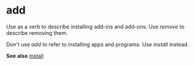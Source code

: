 # add

Use as a verb to describe installing add-ins and add-ons. Use *remove* to describe removing them.

Don't use *add* to refer to installing apps and programs. Use *install* instead.

**See also** [install](../i/install.md)
